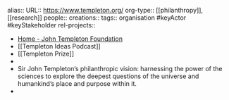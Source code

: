 alias::
URL:: https://www.templeton.org/
org-type:: [[philanthropy]], [[research]] 
people::
creations:: 
tags:: organisation #keyActor #keyStakeholder 
rel-projects::

- [Home - John Templeton Foundation](https://www.templeton.org/)
- [[Templeton Ideas Podcast]]
- [[Templeton Prize]]
-
- Sir John Templeton’s philanthropic vision: harnessing the power of the sciences to explore the deepest questions of the universe and humankind’s place and purpose within it.
-